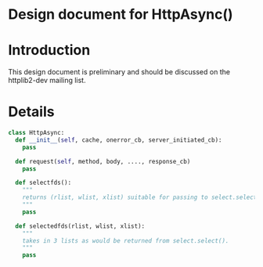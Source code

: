 # Design document for HttpAsync()

# Introduction

This design document is preliminary and should be discussed on the
httplib2-dev mailing list.


# Details

```python
class HttpAsync:
  def __init__(self, cache, onerror_cb, server_initiated_cb):
    pass

  def request(self, method, body, ...., response_cb)
    pass

  def selectfds():
    """
    returns (rlist, wlist, xlist) suitable for passing to select.select().
    """
    pass

  def selectedfds(rlist, wlist, xlist):
    """
    takes in 3 lists as would be returned from select.select().
    """
    pass
```
